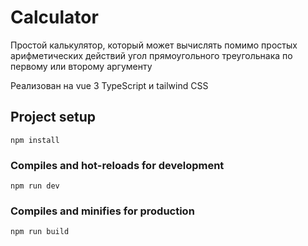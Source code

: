 # Calculator
Простой калькулятор, который может вычислять помимо простых арифметических действий угол прямоугольного треугольнака по первому или второму аргументу 

Реализован на vue 3 TypeScript и tailwind CSS


## Project setup

```
npm install
```

### Compiles and hot-reloads for development

```
npm run dev
```

### Compiles and minifies for production

```
npm run build
```
